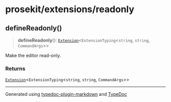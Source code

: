 # prosekit/extensions/readonly

<a id="defineReadonly" name="defineReadonly"></a>

## defineReadonly()

> **defineReadonly**(): [`Extension`](../core.md#ExtensionT)\<`ExtensionTyping`\<`string`, `string`, `CommandArgs`\>\>

Make the editor read-only.

### Returns

[`Extension`](../core.md#ExtensionT)\<`ExtensionTyping`\<`string`, `string`, `CommandArgs`\>\>

***

Generated using [typedoc-plugin-markdown](https://www.npmjs.com/package/typedoc-plugin-markdown) and [TypeDoc](https://typedoc.org/)
